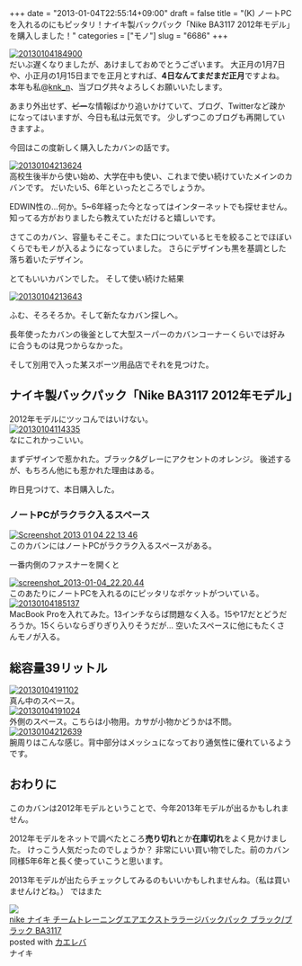 +++
date = "2013-01-04T22:55:14+09:00"
draft = false
title = "(K) ノートPCを入れるのにもピッタリ！ナイキ製バックパック「Nike BA3117 2012年モデル」を購入しました！"
categories = ["モノ"]
slug = "6686"
+++

<div class="center"><a href="http://knk-n.com/wp-content/uploads/2013/01/20130104184900.jpg"><img src="http://knk-n.com/wp-content/uploads/2013/01/20130104184900.jpg" alt="20130104184900" title="20130104184900.jpg" border="0" width="" height="" /></a></div>
だいぶ遅くなりましたが、あけましておめでとうございます。
大正月の1月7日や、小正月の1月15日までを正月とすれば、<strong>4日なんてまだまだ正月</strong>ですよね。
本年も私@<a href="https://twitter.com/knk_n" target="_blank">knk_n</a>、当ブログ共々よろしくお願いいたします。

あまり外出せず、<del>ピー</del>な情報ばかり追いかけていて、ブログ、Twitterなど疎かになってはいますが、今日も私は元気です。
少しずつこのブログも再開していきますよ。

今回はこの度新しく購入したカバンの話です。<!--more--><div class="center"><a href="http://knk-n.com/wp-content/uploads/2013/01/20130104213624.jpg"><img src="http://knk-n.com/wp-content/uploads/2013/01/20130104213624.jpg" alt="20130104213624" title="20130104213624.jpg" border="0" width="" height="" /></a></div>
高校生後半から使い始め、大学在中も使い、これまで使い続けていたメインのカバンです。
だいたい5、6年といったところでしょうか。

EDWIN性の…何か。5~6年経った今となってはインターネットでも探せません。知ってる方がおりましたら教えていただけると嬉しいです。

さてこのカバン、容量もそこそこ。また口についているヒモを絞ることでほぼいくらでもモノが入るようになっていました。
さらにデザインも黒を基調とした落ち着いたデザイン。

とてもいいカバンでした。
そして使い続けた結果
<div class="center"><a href="http://knk-n.com/wp-content/uploads/2013/01/20130104213643.jpg"><img src="http://knk-n.com/wp-content/uploads/2013/01/20130104213643.jpg" alt="20130104213643" title="20130104213643.jpg" border="0" width="" height="" /></a></div>

ふむ、そろそろか。そして新たなカバン探しへ。

長年使ったカバンの後釜として大型スーパーのカバンコーナーくらいでは好みに合うものは見つからなかった。

そして別用で入った某スポーツ用品店でそれを見つけた。

<h2>ナイキ製バックパック「Nike BA3117 2012年モデル」</h2>
2012年モデルにツッコんではいけない。
<div class="center"><a href="http://knk-n.com/wp-content/uploads/2013/01/20130104114335.jpg"><img src="http://knk-n.com/wp-content/uploads/2013/01/20130104114335.jpg" alt="20130104114335" title="20130104114335.jpg" border="0" width="" height="" /></a></div>
なにこれかっこいい。

まずデザインで惹かれた。ブラック&グレーにアクセントのオレンジ。
後述するが、もちろん他にも惹かれた理由はある。

昨日見つけて、本日購入した。

<h3>ノートPCがラクラク入るスペース</h3>
<div class="center"><a href="http://knk-n.com/wp-content/uploads/2013/01/screenshot_2013-01-04_22.13.46.jpg"><img src="http://knk-n.com/wp-content/uploads/2013/01/screenshot_2013-01-04_22.13.46.jpg" alt="Screenshot 2013 01 04 22 13 46" title="screenshot_2013-01-04_22.13.46.jpg" border="0" width="" height="" /></a></div>
このカバンにはノートPCがラクラク入るスペースがある。

一番内側のファスナーを開くと
<div class="center"><a href="http://knk-n.com/wp-content/uploads/2013/01/screenshot_2013-01-04_22.20.42.jpg"><img src="http://knk-n.com/wp-content/uploads/2013/01/screenshot_2013-01-04_22.20.42.jpg" alt="screenshot_2013-01-04_22.20.44" title="screenshot_2013-01-04_22.20.42.jpg" border="0" width="" height="" /></a></div>
このあたりにノートPCを入れるのにピッタリなポケットがついている。

<div class="center"><a href="http://knk-n.com/wp-content/uploads/2013/01/20130104185137.jpg"><img src="http://knk-n.com/wp-content/uploads/2013/01/20130104185137.jpg" alt="20130104185137" title="20130104185137.jpg" border="0" width="" height="" /></a></div>
MacBook Proを入れてみた。13インチならば問題なく入る。15や17だとどうだろうか。15くらいならぎりぎり入りそうだが…
空いたスペースに他にもたくさんモノが入る。

<h2>総容量39リットル</h2>
<div class="center"><a href="http://knk-n.com/wp-content/uploads/2013/01/20130104191102.jpg"><img src="http://knk-n.com/wp-content/uploads/2013/01/20130104191102.jpg" alt="20130104191102" title="20130104191102.jpg" border="0" width="" height="" /></a></div>
真ん中のスペース。

<div class="center"><a href="http://knk-n.com/wp-content/uploads/2013/01/20130104191024.jpg"><img src="http://knk-n.com/wp-content/uploads/2013/01/20130104191024.jpg" alt="20130104191024" title="20130104191024.jpg" border="0" width="" height="" /></a></div>
外側のスペース。こちらは小物用。カサが小物かどうかは不問。

<div class="center"><a href="http://knk-n.com/wp-content/uploads/2013/01/20130104212639.jpg"><img src="http://knk-n.com/wp-content/uploads/2013/01/20130104212639.jpg" alt="20130104212639" title="20130104212639.jpg" border="0" width="" height="" /></a></div>
腕周りはこんな感じ。背中部分はメッシュになっており通気性に優れているようです。

<h2>おわりに</h2>
このカバンは2012年モデルということで、今年2013年モデルが出るかもしれません。

2012年モデルをネットで調べたところ<strong>売り切れ</strong>とか<strong>在庫切れ</strong>をよく見かけました。
けっこう人気だったのでしょうか？
非常にいい買い物でした。前のカバン同様5年6年と長く使っていこうと思います。

2013年モデルが出たらチェックしてみるのもいいかもしれませんね。（私は買いませんけどね。）
ではまた
<div class="kaerebalink-box"><div class="kaerebalink-image"><a href="http://www.amazon.co.jp/exec/obidos/ASIN/B0070SGLRG/knkn-22/ref=nosim/" rel="nofollow" target="_blank"><img src="http://ecx.images-amazon.com/images/I/51U5NW10DjL._SL160_.jpg" style="border: none;" /></a></div><div class="kaerebalink-info"><div class="kaerebalink-name"><a href="http://www.amazon.co.jp/exec/obidos/ASIN/B0070SGLRG/knkn-22/ref=nosim/" rel="nofollow" target="_blank">nike ナイキ チームトレーニングエアエクストララージバックパック ブラック/ブラック BA3117</a><div class="kaerebalink-powered-date">posted with <a href="http://kaereba.com" target="_blank">カエレバ</a></div></div><div class="kaerebalink-detail"> ナイキ     </div><div class="kaerebalink-link1"></div></div></div>
